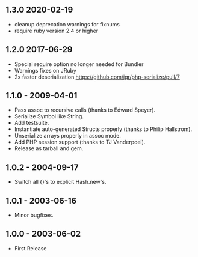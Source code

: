 ## 1.3.0 2020-02-19
- cleanup deprecation warnings for fixnums
- require ruby version 2.4 or higher

## 1.2.0 2017-06-29
- Special require option no longer needed for Bundler
- Warnings fixes on JRuby
- 2x faster deserialization https://github.com/jqr/php-serialize/pull/7

## 1.1.0 - 2009-04-01
- Pass assoc to recursive calls (thanks to Edward Speyer).
- Serialize Symbol like String.
- Add testsuite.
- Instantiate auto-generated Structs properly (thanks to Philip Hallstrom).
- Unserialize arrays properly in assoc mode.
- Add PHP session support (thanks to TJ Vanderpoel).
- Release as tarball and gem.

## 1.0.2 - 2004-09-17
- Switch all {}'s to explicit Hash.new's.

## 1.0.1 - 2003-06-16
- Minor bugfixes.

## 1.0.0 - 2003-06-02
- First Release
